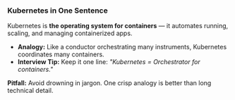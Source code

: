 ### Kubernetes in One Sentence

Kubernetes is **the operating system for containers** — it automates running, scaling, and managing containerized apps.

- **Analogy:** Like a conductor orchestrating many instruments, Kubernetes coordinates many containers.
- **Interview Tip:** Keep it one line: *"Kubernetes = Orchestrator for containers."*

**Pitfall:** Avoid drowning in jargon. One crisp analogy is better than long technical detail.